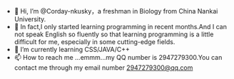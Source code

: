 - 👋 Hi, I’m @Corday-nkusky，a freshman in Biology from China Nankai University.
- 🙂 In fact,I only started learning programming in recent months.And I can not speak English so fluently so that learning programming is a little difficult for me, especially in some cutting-edge fields.
- 🌱 I’m currently learning CSS/JAVA/C++
- 📫 How to reach me ...emmm...my QQ number is 2947279300.You can contact me through my email number 2947279300@qq.com
<!---
Corday-nkusky/Corday-nkusky is a ✨ special ✨ repository because its `README.md` (this file) appears on your GitHub profile.
You can click the Preview link to take a look at your changes.
--->
